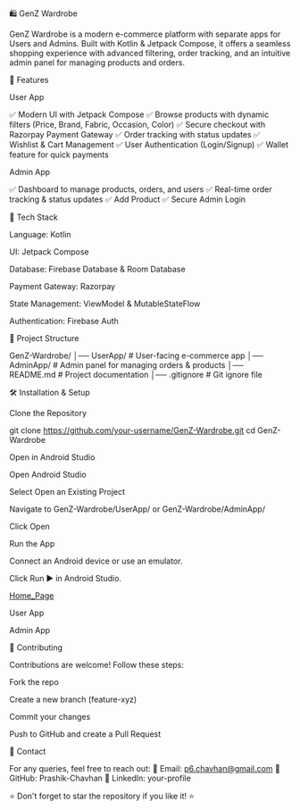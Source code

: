 🛍️ GenZ Wardrobe

GenZ Wardrobe is a modern e-commerce platform with separate apps for Users and Admins. Built with Kotlin & Jetpack Compose, it offers a seamless shopping experience with advanced filtering, order tracking, and an intuitive admin panel for managing products and orders.

📌 Features

User App

✅ Modern UI with Jetpack Compose
✅ Browse products with dynamic filters (Price, Brand, Fabric, Occasion, Color)
✅ Secure checkout with Razorpay Payment Gateway
✅ Order tracking with status updates
✅ Wishlist & Cart Management
✅ User Authentication (Login/Signup)
✅ Wallet feature for quick payments

Admin App

✅ Dashboard to manage products, orders, and users
✅ Real-time order tracking & status updates
✅ Add Product
✅ Secure Admin Login

🚀 Tech Stack

Language: Kotlin

UI: Jetpack Compose

Database: Firebase Database & Room Database

Payment Gateway: Razorpay

State Management: ViewModel & MutableStateFlow

Authentication: Firebase Auth

📂 Project Structure

GenZ-Wardrobe/
│── UserApp/      # User-facing e-commerce app
│── AdminApp/     # Admin panel for managing orders & products
│── README.md     # Project documentation
│── .gitignore    # Git ignore file

🛠️ Installation & Setup

Clone the Repository

git clone https://github.com/your-username/GenZ-Wardrobe.git
cd GenZ-Wardrobe

Open in Android Studio

Open Android Studio

Select Open an Existing Project

Navigate to GenZ-Wardrobe/UserApp/ or GenZ-Wardrobe/AdminApp/

Click Open

Run the App

Connect an Android device or use an emulator.

Click Run ▶️ in Android Studio.

[Home_Page](assets/home_page.jpg)

User App

 

Admin App

 


🤝 Contributing

Contributions are welcome! Follow these steps:

Fork the repo

Create a new branch (feature-xyz)

Commit your changes

Push to GitHub and create a Pull Request

📧 Contact

For any queries, feel free to reach out:
📩 Email: p6.chavhan@gmail.com
🔗 GitHub: Prashik-Chavhan
🔗 LinkedIn: your-profile

⭐ Don't forget to star the repository if you like it! ⭐

